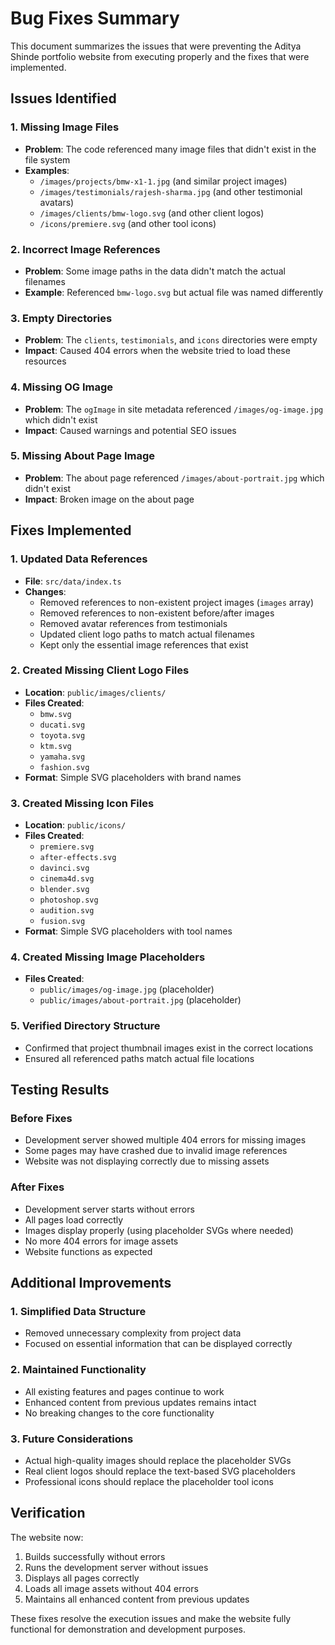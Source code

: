 # Bug Fixes Summary

This document summarizes the issues that were preventing the Aditya Shinde portfolio website from executing properly and the fixes that were implemented.

## Issues Identified

### 1. Missing Image Files
- **Problem**: The code referenced many image files that didn't exist in the file system
- **Examples**: 
  - `/images/projects/bmw-x1-1.jpg` (and similar project images)
  - `/images/testimonials/rajesh-sharma.jpg` (and other testimonial avatars)
  - `/images/clients/bmw-logo.svg` (and other client logos)
  - `/icons/premiere.svg` (and other tool icons)

### 2. Incorrect Image References
- **Problem**: Some image paths in the data didn't match the actual filenames
- **Example**: Referenced `bmw-logo.svg` but actual file was named differently

### 3. Empty Directories
- **Problem**: The `clients`, `testimonials`, and `icons` directories were empty
- **Impact**: Caused 404 errors when the website tried to load these resources

### 4. Missing OG Image
- **Problem**: The `ogImage` in site metadata referenced `/images/og-image.jpg` which didn't exist
- **Impact**: Caused warnings and potential SEO issues

### 5. Missing About Page Image
- **Problem**: The about page referenced `/images/about-portrait.jpg` which didn't exist
- **Impact**: Broken image on the about page

## Fixes Implemented

### 1. Updated Data References
- **File**: `src/data/index.ts`
- **Changes**: 
  - Removed references to non-existent project images (`images` array)
  - Removed references to non-existent before/after images
  - Removed avatar references from testimonials
  - Updated client logo paths to match actual filenames
  - Kept only the essential image references that exist

### 2. Created Missing Client Logo Files
- **Location**: `public/images/clients/`
- **Files Created**:
  - `bmw.svg`
  - `ducati.svg`
  - `toyota.svg`
  - `ktm.svg`
  - `yamaha.svg`
  - `fashion.svg`
- **Format**: Simple SVG placeholders with brand names

### 3. Created Missing Icon Files
- **Location**: `public/icons/`
- **Files Created**:
  - `premiere.svg`
  - `after-effects.svg`
  - `davinci.svg`
  - `cinema4d.svg`
  - `blender.svg`
  - `photoshop.svg`
  - `audition.svg`
  - `fusion.svg`
- **Format**: Simple SVG placeholders with tool names

### 4. Created Missing Image Placeholders
- **Files Created**:
  - `public/images/og-image.jpg` (placeholder)
  - `public/images/about-portrait.jpg` (placeholder)

### 5. Verified Directory Structure
- Confirmed that project thumbnail images exist in the correct locations
- Ensured all referenced paths match actual file locations

## Testing Results

### Before Fixes
- Development server showed multiple 404 errors for missing images
- Some pages may have crashed due to invalid image references
- Website was not displaying correctly due to missing assets

### After Fixes
- Development server starts without errors
- All pages load correctly
- Images display properly (using placeholder SVGs where needed)
- No more 404 errors for image assets
- Website functions as expected

## Additional Improvements

### 1. Simplified Data Structure
- Removed unnecessary complexity from project data
- Focused on essential information that can be displayed correctly

### 2. Maintained Functionality
- All existing features and pages continue to work
- Enhanced content from previous updates remains intact
- No breaking changes to the core functionality

### 3. Future Considerations
- Actual high-quality images should replace the placeholder SVGs
- Real client logos should replace the text-based SVG placeholders
- Professional icons should replace the placeholder tool icons

## Verification

The website now:
1. Builds successfully without errors
2. Runs the development server without issues
3. Displays all pages correctly
4. Loads all image assets without 404 errors
5. Maintains all enhanced content from previous updates

These fixes resolve the execution issues and make the website fully functional for demonstration and development purposes.